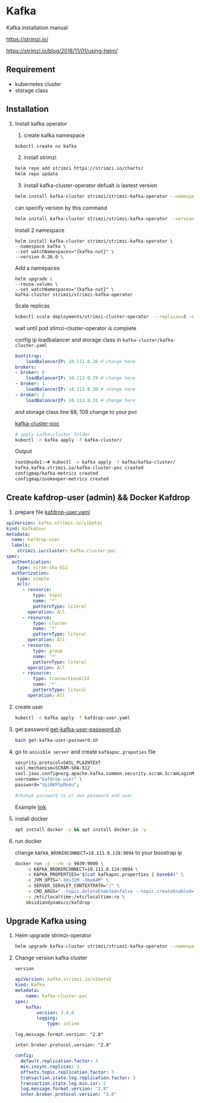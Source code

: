 # Kafka

Kafka installation manual

https://strimzi.io/

https://strimzi.io/blog/2018/11/01/using-helm/

## Requirement

- kubernetes cluster
- storage class

## Installation

1. Install kafka operator

    1. create kafka namespace

    ```bash
    kubectl create ns kafka
    ```

    2. install strimzi

    ```bash
    helm repo add strimzi https://strimzi.io/charts/
    helm repo update
    ```

    3. install kafka-cluster-operator defualt is lastest version

    ```bash
    helm install kafka-cluster strimzi/strimzi-kafka-operator --namespace kafka
    ```

    can specify version by this command

    ```bash
    helm install kafka-cluster strimzi/strimzi-kafka-operator --version 0.26.0 --namespace kafka
    ```

    Install 2 namespace

    ```
    helm install kafka-cluster strimzi/strimzi-kafka-operator \
    --namespace kafka \
    --set watchNamespaces="{kafka-nut}" \
    --version 0.26.0 \
    ```

    Add a namepaces

    ```
    helm upgrade \
    --reuse-values \
    --set watchNamespaces="{kafka-nut}" \
    kafka-cluster strimzi/strimzi-kafka-operator
    ```

    Scale replicas

    ```bash
    kubectl scale deployments/strimzi-cluster-operator  --replicas=3 -n kafka
    ```

    wait until pod stimzi-cluster-operator is complete

    config ip loadbalancer and storage class in `kafka-cluster/kafka-cluster.yaml`

    ```yaml
    bootstrap:
        loadBalancerIP: 10.111.0.28 # change here
    brokers:
    - broker: 0
        loadBalancerIP: 10.111.0.29 # change here
    - broker: 1
        loadBalancerIP: 10.111.0.30 # change here
    - broker: 2
        loadBalancerIP: 10.111.0.31 # change here
    ```

    and storage class line 68, 108 change to your pvc

    [kafka-cluster-poc](kafka-cluster/kafka-cluster-poc.yml)

    ```Bash
    # apply kafka-cluster folder
    kubectl -n kafka apply -f kafka-cluster/
    ```

    Output

    ```Bash
    root@node1:~# kubectl -n kafka apply -f kafka/kafka-cluster/
    kafka.kafka.strimzi.io/kafka-cluster-poc created
    configmap/kafka-metrics created
    configmap/zookeeper-metrics created
    ```

## Create kafdrop-user (admin) && Docker Kafdrop

1. prepare file [kafdrop-user.yaml](\kafdrop\kafdrop-user.yml)

```yaml
apiVersion: kafka.strimzi.io/v1beta1
kind: KafkaUser
metadata:
  name: kafdrop-user
  labels:
    strimzi.io/cluster: kafka-cluster-poc
spec:
  authentication:
    type: scram-sha-512
  authorization:
    type: simple
    acls:
      - resource:
          type: topic
          name: '*'
          patternType: literal
        operation: All
      - resource:
          type: cluster
          name: '*'
          patternType: literal
        operation: All
      - resource:
          type: group
          name: '*'
          patternType: literal
        operation: All
      - resource:
          type: transactionalId
          name: '*'
          patternType: literal
        operation: All
```

2. create user

    ```Bash
    kubectl -n kafka apply -f kafdrop-user.yaml
    ```

3. get password [get-kafka-user-password.sh](get-kafka-user-password.sh)

    ```Bash
    bash get-kafka-user-password.sh
    ```

4. go to `anisible server` and create `kafkapoc.propoties` file

    ```Bash
    security.protocol=SASL_PLAINTEXT
    sasl.mechanism=SCRAM-SHA-512 
    sasl.jaas.config=org.apache.kafka.common.security.scram.ScramLoginModule required \
    username="kafdrop-user" \
    password="Vpi8KF5pMxeu";
    
    #change password to yr own password and user
    ```
    Example [link](https://github.com/instaclustr/sample-KafkaSparkCassandra/blob/master/kafka.properties.template)

5. install docker

    ```Bash
    apt install docker -y && apt install docker.io -y
    ```

6. run docker

    change `KAFKA_BROKERCONNECT=10.111.0.128:9094` to your boostrap ip

    ```Bash
    docker run -d --rm -p 9039:9000 \
        -e KAFKA_BROKERCONNECT=10.111.0.124:9094 \
        -e KAFKA_PROPERTIES="$(cat kafkapoc.properties | base64)" \
        -e JVM_OPTS="-Xms32M -Xmx64M" \
        -e SERVER_SERVLET_CONTEXTPATH="/" \
        -e CMD_ARGS="--topic.deleteEnabled=false --topic.createEnabled=false" \
        -v /etc/localtime:/etc/localtime:ro \
        obsidiandynamics/kafdrop
    ```

## Upgrade Kafka using 

1. Helm upgrade strimzi-operator

    ```bash
    helm upgrade kafka-cluster strimzi/strimzi-kafka-operator --namespace kafka
    ```

2. Change version kafka cluster 

    `version`

    ```yaml
    apiVersion: kafka.strimzi.io/v1beta2
    kind: Kafka
    metadata:
        name: kafka-cluster-poc
    spec:
        kafka:
            version: 3.4.0 
            logging:
                type: inline
    ```

    `log.message.format.version: "2.8"`
    
    `inter.broker.protocol.version: "2.8"`

    ```yaml
    config:
      default.replication.factor: 3
      min.insync.replicas: 3
      offsets.topic.replication.factor: 3
      transaction.state.log.replication.factor: 3
      transaction.state.log.min.isr: 2
      log.message.format.version: "2.8"
      inter.broker.protocol.version: "2.8"
    ```
